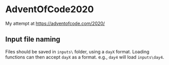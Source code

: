 # AdventOfCode2020
My attempt at https://adventofcode.com/2020/

## Input file naming

Files should be saved in `inputs\` folder, using a `dayX` format. Loading functions can then accept `dayX` as a format. e.g., `day4` will load `inputs\day4`.
